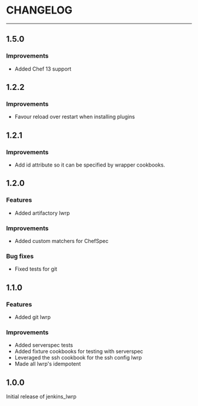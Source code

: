 # CHANGELOG

--------------------------------------------------------------------------------
## 1.5.0
### Improvements
- Added Chef 13 support

## 1.2.2
### Improvements
- Favour reload over restart when installing plugins

## 1.2.1
### Improvements
- Add id attribute so it can be specified by wrapper cookbooks.

## 1.2.0
### Features
- Added artifactory lwrp

### Improvements
- Added custom matchers for ChefSpec

### Bug fixes
- Fixed tests for git

## 1.1.0
### Features
- Added git lwrp

### Improvements
- Added serverspec tests
- Added fixture cookbooks for testing with serverspec
- Leveraged the ssh cookbook for the ssh config lwrp
- Made all lwrp's idempotent

## 1.0.0
Initial release of jenkins_lwrp
